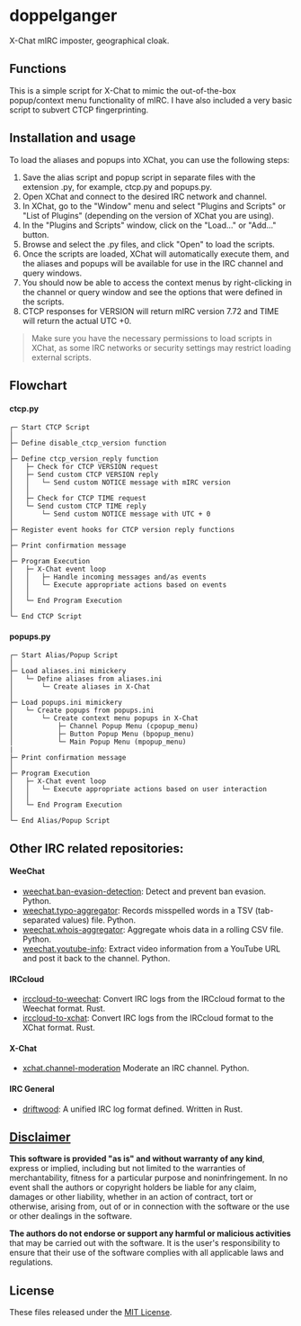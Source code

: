 # doppelganger
X-Chat mIRC imposter, geographical cloak.

## Functions
This is a simple script for X-Chat to mimic the out-of-the-box popup/context menu functionality of mIRC. I have also included a very basic script to subvert CTCP fingerprinting.

## Installation and usage
To load the aliases and popups into XChat, you can use the following steps:
1. Save the alias script and popup script in separate files with the extension .py, for example, ctcp.py and popups.py.
2. Open XChat and connect to the desired IRC network and channel.
3. In XChat, go to the "Window" menu and select "Plugins and Scripts" or "List of Plugins" (depending on the version of XChat you are using).
4. In the "Plugins and Scripts" window, click on the "Load..." or "Add..." button.
5. Browse and select the .py files, and click "Open" to load the scripts.
6. Once the scripts are loaded, XChat will automatically execute them, and the aliases and popups will be available for use in the IRC channel and query windows.
7. You should now be able to access the context menus by right-clicking in the channel or query window and see the options that were defined in the scripts.
8. CTCP responses for VERSION will return mIRC version 7.72 and TIME will return the actual UTC +0.

> Make sure you have the necessary permissions to load scripts in XChat, as some IRC networks or security settings may restrict loading external scripts.

## Flowchart
#### ctcp.py
```
┌─ Start CTCP Script
│
├─ Define disable_ctcp_version function
│
├─ Define ctcp_version_reply function
│   ├─ Check for CTCP VERSION request
│   ├─ Send custom CTCP VERSION reply
│   │   └─ Send custom NOTICE message with mIRC version
│   │
│   ├─ Check for CTCP TIME request
│   └─ Send custom CTCP TIME reply
│       └─ Send custom NOTICE message with UTC + 0
│
├─ Register event hooks for CTCP version reply functions
│
├─ Print confirmation message
│
├─ Program Execution
│   ├─ X-Chat event loop
│   │   ├─ Handle incoming messages and/as events
│   │   └─ Execute appropriate actions based on events
│   │
│   └─ End Program Execution
│
└─ End CTCP Script
```

#### popups.py
```
┌─ Start Alias/Popup Script
│
├─ Load aliases.ini mimickery
│   └─ Define aliases from aliases.ini
│       └─ Create aliases in X-Chat
│
├─ Load popups.ini mimickery
│   └─ Create popups from popups.ini
│       └─ Create context menu popups in X-Chat
│           ├─ Channel Popup Menu (cpopup_menu)
│           ├─ Button Popup Menu (bpopup_menu)
│           └─ Main Popup Menu (mpopup_menu)
|
├─ Print confirmation message
│
├─ Program Execution
│   ├─ X-Chat event loop
│   │   └─ Execute appropriate actions based on user interaction
│   │
│   └─ End Program Execution
│
└─ End Alias/Popup Script
```
## Other IRC related repositories:

#### WeeChat
- [weechat.ban-evasion-detection](https://github.com/apple-fritter/weechat.ban-evasion-detection): Detect and prevent ban evasion. Python.
- [weechat.typo-aggregator](https://github.com/apple-fritter/weechat.typo-aggregator): Records misspelled words in a TSV (tab-separated values) file. Python.
- [weechat.whois-aggregator](https://github.com/apple-fritter/weechat.whois-aggregator): Aggregate whois data in a rolling CSV file. Python.
- [weechat.youtube-info](https://github.com/apple-fritter/weechat.youtube-info): Extract video information from a YouTube URL and post it back to the channel. Python.

#### IRCcloud
- [irccloud-to-weechat](https://github.com/apple-fritter/irccloud-to-weechat): Convert IRC logs from the IRCcloud format to the Weechat format. Rust.
- [irccloud-to-xchat](https://github.com/apple-fritter/irccloud-to-xchat): Convert IRC logs from the IRCcloud format to the XChat format. Rust.

#### X-Chat
- [xchat.channel-moderation](https://github.com/apple-fritter/xchat.channel-moderation) Moderate an IRC channel. Python.

#### IRC General

- [driftwood](https://github.com/apple-fritter/driftwood): A unified IRC log format defined. Written in Rust.

## [Disclaimer](DISCLAIMER)
**This software is provided "as is" and without warranty of any kind**, express or implied, including but not limited to the warranties of merchantability, fitness for a particular purpose and noninfringement. In no event shall the authors or copyright holders be liable for any claim, damages or other liability, whether in an action of contract, tort or otherwise, arising from, out of or in connection with the software or the use or other dealings in the software.

**The authors do not endorse or support any harmful or malicious activities** that may be carried out with the software. It is the user's responsibility to ensure that their use of the software complies with all applicable laws and regulations.

## License

These files released under the [MIT License](LICENSE).
